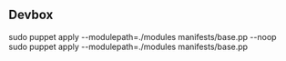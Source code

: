 ## Devbox

sudo puppet apply --modulepath=./modules manifests/base.pp --noop
sudo puppet apply --modulepath=./modules manifests/base.pp
